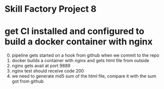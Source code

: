 # Skill Factory Project 8
# get CI installed and configured to build a docker container with nginx  

0. pipeline gets started on a hook from github when we commit to the repo
1. docker builds a container with nginx and gets html file from outside
2. nginx gets avail at port 9889
3. nginx test should receive code 200
4. we need to generate md5 sum of the html file, compare it with the sum got from github
  

